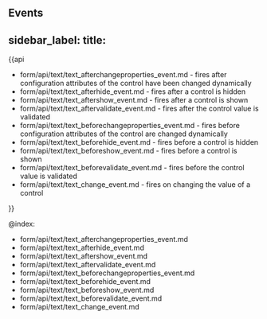 Events 
---
sidebar_label: 
title: 
---          

{{api

- form/api/text/text_afterchangeproperties_event.md - fires after configuration attributes of the control have been changed dynamically
- form/api/text/text_afterhide_event.md - fires after a control is hidden
- form/api/text/text_aftershow_event.md - fires after a control is shown
- form/api/text/text_aftervalidate_event.md - fires after the control value is validated
- form/api/text/text_beforechangeproperties_event.md - fires before configuration attributes of the control are changed dynamically
- form/api/text/text_beforehide_event.md - fires before a control is hidden
- form/api/text/text_beforeshow_event.md - fires before a control is shown
- form/api/text/text_beforevalidate_event.md - fires before the control value is validated
- form/api/text/text_change_event.md - fires on changing the value of a control


}}
    
@index:
- form/api/text/text_afterchangeproperties_event.md
- form/api/text/text_afterhide_event.md
- form/api/text/text_aftershow_event.md
- form/api/text/text_aftervalidate_event.md
- form/api/text/text_beforechangeproperties_event.md
- form/api/text/text_beforehide_event.md
- form/api/text/text_beforeshow_event.md
- form/api/text/text_beforevalidate_event.md
- form/api/text/text_change_event.md
